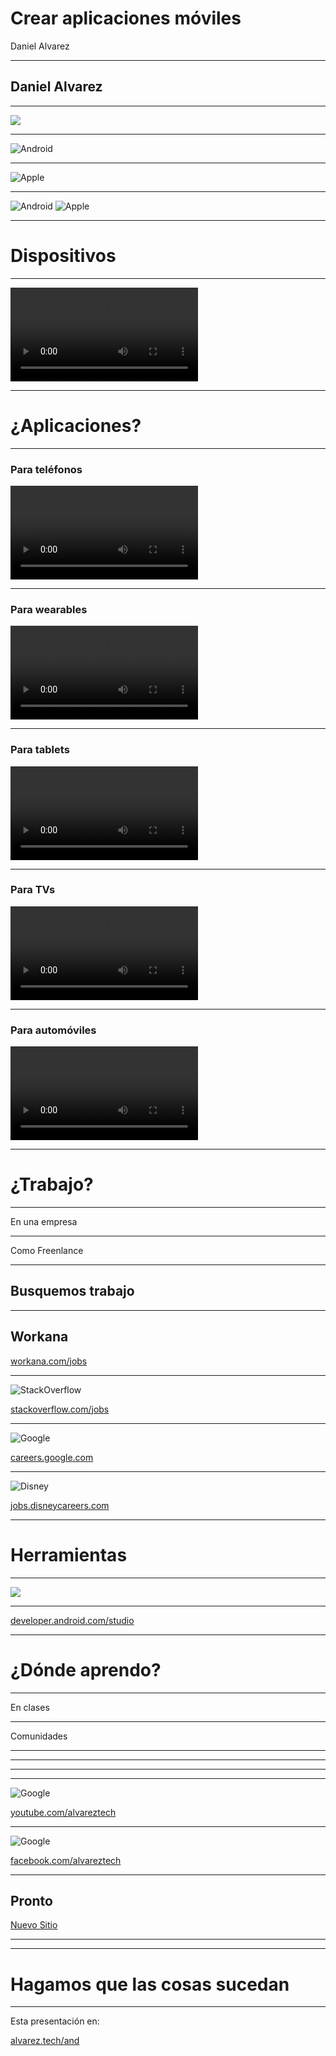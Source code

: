 # Crear aplicaciones móviles <!-- .slide: style="text-align: left;"> -->

Daniel Alvarez

---

## Daniel Alvarez

---

![](content/images/ghost-logo.png) <!-- .element: class="plain" width="48%"-->

------

![Android](content/images/android-icon.svg) <!-- .element: class="plain" width="48%"-->

---

![Apple](content/images/apple.svg) <!-- .element: class="plain" width="38%"-->

---

![Android](content/images/android-icon.svg) <!-- .element: class="plain" width="38%"-->
![Apple](content/images/apple.svg) <!-- .element: class="plain" width="38%"-->

------

# Dispositivos <!-- .slide: style="text-align: left;"> -->

---

<video data-autoplay src="content/videos/androiddevices.mov" loop></video>

------

# ¿Aplicaciones? <!-- .slide: style="text-align: left;"> -->

---

### Para teléfonos <!-- .slide: style="text-align: left;"> -->
<video data-autoplay src="content/videos/androidapps1.mov" loop></video>

---

### Para wearables <!-- .slide: style="text-align: left;"> -->
<video data-autoplay src="content/videos/androidapps2.mov" loop></video>

---

### Para tablets <!-- .slide: style="text-align: left;"> -->
<video data-autoplay src="content/videos/androidapps3.mov" loop></video>

---

### Para TVs <!-- .slide: style="text-align: left;"> -->
<video data-autoplay src="content/videos/androidapps4.mov" loop></video>

---

### Para automóviles <!-- .slide: style="text-align: left;"> -->
<video data-autoplay src="content/videos/androidapps5.mov" loop></video>

------

# ¿Trabajo? <!-- .slide: style="text-align: left;"> -->

---

En una empresa

---

Como Freenlance

---

## Busquemos trabajo <!-- .slide: style="text-align: left;"> -->

---

## Workana
[workana.com/jobs](https://www.workana.com/jobs)

---

![StackOverflow](content/images/stackoverflow.svg)  <!-- .element: class="plain" width="48%" -->

[stackoverflow.com/jobs](http://stackoverflow.com/jobs)  <!-- .element: class="fragment" -->

---

![Google](content/images/google.svg)  <!-- .element: class="plain" width="48%" -->

[careers.google.com](https://careers.google.com/) <!-- .element: class="fragment" -->

---

![Disney](content/images/disney.svg)  <!-- .element: class="plain" width="48%" -->

[jobs.disneycareers.com](https://jobs.disneycareers.com/) <!-- .element: class="fragment" -->

------

# Herramientas

---

![](content/images/tallerjdk.png)

---

[developer.android.com/studio](https://developer.android.com/studio/index.html)

------

# ¿Dónde aprendo? <!-- .slide: style="text-align: left;"> -->

---

En clases

---

Comunidades

---

<!-- .slide: data-background-image="content/photos/sucre.jpg" -->

---

<!-- .slide: data-background-image="content/photos/tarija.jpg" -->

------

<!-- .slide: data-background-image="content/images/yt-banner.png" -->

---

![Google](content/images/youtube.svg)  <!-- .element: class="plain" width="38%" -->

[youtube.com/alvareztech](https://www.youtube.com/alvareztech)

---

![Google](content/images/facebook.svg)  <!-- .element: class="plain" width="38%" -->

[facebook.com/alvareztech](https://www.facebook.com/alvareztech)


---

## Pronto

[Nuevo Sitio](https://beta.alvarez.tech)

------

---

# Hagamos que las cosas sucedan

---

Esta presentación en:

[alvarez.tech/and](http://alvarez.tech/and/)